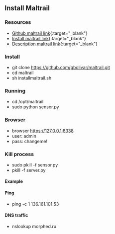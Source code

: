 ## Install Maltrail ##
### Resources
- [Github maltrail link](https://github.com/stamparm/maltrail){:target="_blank"}
- [Install maltrail link](https://www.osradar.com/how-to-install-maltrail-malicious-traffic-detection-system-on-linux/){:target="_blank"}
- [Description maltrail link](https://esgeeks.com/maltrail-monitorizar-trafico-malicioso/){:target="_blank"}

### Install
- git clone https://github.com/gbolivar/maltrail.git
- cd maltrail
- sh installmaltrail.sh

### Running
- cd /opt/maltrail
- sudo python sensor.py

### Browser
- browser https://127.0.0.1:8338 
- user: admin
- pass: changeme!

### Kill process
- sudo pkill -f sensor.py
- pkill -f server.py

#### Example
#### Ping
- ping -c 1 136.161.101.53

#### DNS traffic
- nslookup morphed.ru

